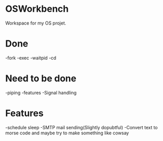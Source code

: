 # OSWorkbench
Workspace for my OS projet.

# Done
-fork
-exec
-waitpid
-cd

# Need to be done 
-piping 
-features
-Signal handling

# Features
-schedule sleep
-SMTP mail sending(Slightly dopubtful)
-Convert text to morse code and maybe try to make something like cowsay